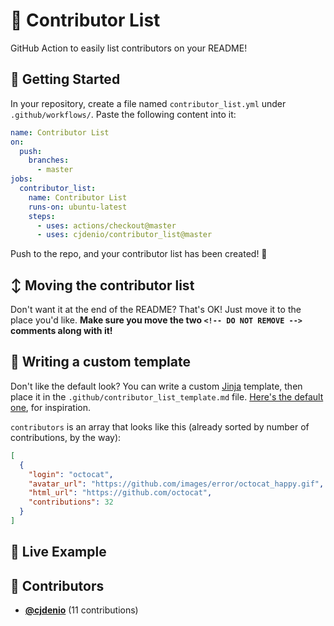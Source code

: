 # 👥 Contributor List

GitHub Action to easily list contributors on your README!

## 🏁 Getting Started

In your repository, create a file named `contributor_list.yml` under `.github/workflows/`.
Paste the following content into it:
```yml
name: Contributor List
on:
  push:
    branches:
      - master
jobs:
  contributor_list:
    name: Contributor List
    runs-on: ubuntu-latest
    steps:
      - uses: actions/checkout@master
      - uses: cjdenio/contributor_list@master

```

Push to the repo, and your contributor list has been created! 🎉

## ↕️ Moving the contributor list

Don't want it at the end of the README? That's OK! Just move it to the place you'd like. **Make sure you move the two `<!-- DO NOT REMOVE -->` comments along with it!**

## 📝 Writing a custom template

Don't like the default look? You can write a custom [Jinja](https://jinja.palletsprojects.com/) template, then place it in the `.github/contributor_list_template.md` file. [Here's the default one](https://raw.githubusercontent.com/cjdenio/contributor_list/master/contributor_list/default_template.md), for inspiration.

`contributors` is an array that looks like this (already sorted by number of contributions, by the way):
```json
[
  {
    "login": "octocat",
    "avatar_url": "https://github.com/images/error/octocat_happy.gif",
    "html_url": "https://github.com/octocat",
    "contributions": 32
  }
]
```

## 👀 Live Example
<!-- DO NOT REMOVE - contributor_list:start -->
## 👥 Contributors


- **[@cjdenio](https://github.com/cjdenio)** (11 contributions)

<!-- DO NOT REMOVE - contributor_list:end -->